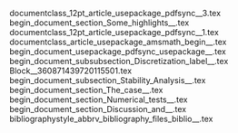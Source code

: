 documentclass_12pt_article_usepackage_pdfsync__3.tex
begin_document_section_Some_highlights__.tex
documentclass_12pt_article_usepackage_pdfsync__1.tex
documentclass_article_usepackage_amsmath_begin__.tex
begin_document_usepackage_pdfsync_usepackage__.tex
begin_document_subsubsection_Discretization_label__.tex
Block__360871439720115501.tex
begin_document_subsection_Stability_Analysis__.tex
begin_document_section_The_case__.tex
begin_document_section_Numerical_tests__.tex
begin_document_section_Discussion_and__.tex
bibliographystyle_abbrv_bibliography_files_biblio__.tex
